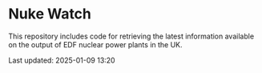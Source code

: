 # Nuke Watch

This repository includes code for retrieving the latest information available on the output of EDF nuclear power plants in the UK.

Last updated: 2025-01-09 13:20